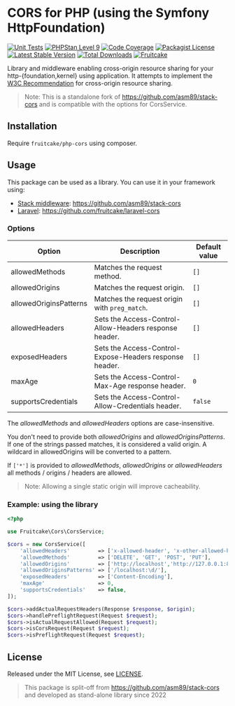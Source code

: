 # CORS for PHP (using the Symfony HttpFoundation)

[![Unit Tests](https://github.com/fruitcake/php-cors/actions/workflows/run-tests.yml/badge.svg)](https://github.com/fruitcake/php-cors/actions)
[![PHPStan Level 9](https://img.shields.io/badge/PHPStan-Level%209-blue)](https://github.com/fruitcake/php-cors/actions)
[![Code Coverage](https://img.shields.io/badge/CodeCoverage-100%25-brightgreen)](https://github.com/fruitcake/php-cors/actions/workflows/run-coverage.yml)
[![Packagist License](https://poser.pugx.org/fruitcake/php-cors/license.png)](http://choosealicense.com/licenses/mit/)
[![Latest Stable Version](https://poser.pugx.org/fruitcake/php-cors/version.png)](https://packagist.org/packages/fruitcake/php-cors)
[![Total Downloads](https://poser.pugx.org/fruitcake/php-cors/d/total.png)](https://packagist.org/packages/fruitcake/php-cors)
[![Fruitcake](https://img.shields.io/badge/Powered%20By-Fruitcake-b2bc35.svg)](https://fruitcake.nl/)

Library and middleware enabling cross-origin resource sharing for your
http-{foundation,kernel} using application. It attempts to implement the
[W3C Recommendation] for cross-origin resource sharing.

[W3C Recommendation]: http://www.w3.org/TR/cors/

> Note: This is a standalone fork of https://github.com/asm89/stack-cors and is compatible with the options for CorsService.

## Installation

Require `fruitcake/php-cors` using composer.

## Usage

This package can be used as a library. You can use it in your framework using:

-   [Stack middleware](http://stackphp.com/): https://github.com/asm89/stack-cors
-   [Laravel](https://laravel.com): https://github.com/fruitcake/laravel-cors

### Options

| Option                 | Description                                             | Default value |
| ---------------------- | ------------------------------------------------------- | ------------- |
| allowedMethods         | Matches the request method.                             | `[]`          |
| allowedOrigins         | Matches the request origin.                             | `[]`          |
| allowedOriginsPatterns | Matches the request origin with `preg_match`.           | `[]`          |
| allowedHeaders         | Sets the Access-Control-Allow-Headers response header.  | `[]`          |
| exposedHeaders         | Sets the Access-Control-Expose-Headers response header. | `[]`          |
| maxAge                 | Sets the Access-Control-Max-Age response header.        | `0`           |
| supportsCredentials    | Sets the Access-Control-Allow-Credentials header.       | `false`       |

The _allowedMethods_ and _allowedHeaders_ options are case-insensitive.

You don't need to provide both _allowedOrigins_ and _allowedOriginsPatterns_. If one of the strings passed matches, it is considered a valid origin. A wildcard in allowedOrigins will be converted to a pattern.

If `['*']` is provided to _allowedMethods_, _allowedOrigins_ or _allowedHeaders_ all methods / origins / headers are allowed.

> Note: Allowing a single static origin will improve cacheability.

### Example: using the library

```php
<?php

use Fruitcake\Cors\CorsService;

$cors = new CorsService([
    'allowedHeaders'         => ['x-allowed-header', 'x-other-allowed-header'],
    'allowedMethods'         => ['DELETE', 'GET', 'POST', 'PUT'],
    'allowedOrigins'         => ['http://localhost','http://127.0.0.1:8000/', 'https://*.example.com'],
    'allowedOriginsPatterns' => ['/localhost:\d/'],
    'exposedHeaders'         => ['Content-Encoding'],
    'maxAge'                 => 0,
    'supportsCredentials'    => false,
]);

$cors->addActualRequestHeaders(Response $response, $origin);
$cors->handlePreflightRequest(Request $request);
$cors->isActualRequestAllowed(Request $request);
$cors->isCorsRequest(Request $request);
$cors->isPreflightRequest(Request $request);
```

## License

Released under the MIT License, see [LICENSE](LICENSE).

> This package is split-off from https://github.com/asm89/stack-cors and developed as stand-alone library since 2022
